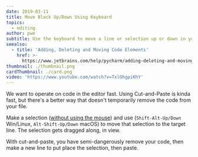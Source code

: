 ```yaml
---
date: 2019-03-11
title: Move Block Up/Down Using Keyboard
topics:
  - editing
author: pwe
subtitle: Use the keyboard to move a line or selection up or down in your file.
seealso:
  - title: 'Adding, Deleting and Moving Code Elements'
    href: >-
      https://www.jetbrains.com/help/pycharm/adding-deleting-and-moving-lines.html
thumbnail: ./thumbnail.png
cardThumbnail: ./card.png
video: 'https://www.youtube.com/watch?v=TxlOhgpiKhY'
---
```


We want to operate on code in the editor fast. Using Cut-and-Paste is 
kinda fast, but there's a better way that doesn't temporarily remove the 
code from your file.

Make a selection ([without using the mouse](../make-extend-selection/)) 
and use (`Shift-Alt-Up/Down` Win/Linux, `Alt-Shift-Up/Down` macOS) 
to move that selection to the target line. The selection gets dragged 
along, in view.

With cut-and-paste, you have semi-dangerously remove your code, then 
make a new line to put place the selection, then paste.
